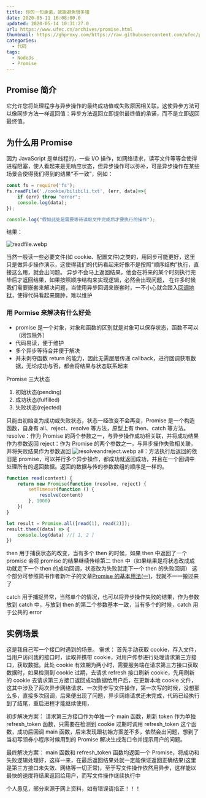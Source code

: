 ```yaml
---
title: 你的一句承诺，就能避免很多错
date: 2020-05-11 16:08:00.0
updated: 2020-05-14 10:31:27.0
url: https://www.ufec.cn/archives/promise.html
thumbnail: https://ghproxy.com/https://raw.githubusercontent.com/ufec/picGoImg/main/blog/2020/05/promise-35e88f499c384a2e9d777abbb48864e3.jfif
categories:
  - 代码
tags:
  - NodeJs
  - Promise
---
```


## Promise 简介

它允许您将处理程序与异步操作的最终成功值或失败原因相关联。这使异步方法可以像同步方法一样返回值：异步方法返回立即提供最终值的承诺，而不是立即返回最终值。

## 为什么用 Promise

因为 JavaScript 是单线程的，一些 I/O 操作，如网络请求，读写文件等等会使得进程阻塞，使人看起来是无响应状态，但异步操作可以弥补，可是异步操作在某些场景会使得我们得到的结果“不一致”，例如：

```JavaScript
const fs = require('fs');
fs.readFile('./cookie/bilibili.txt', (err, data)=>{
    if (err) throw "error";
    console.log(data);
});

console.log("假如此处是需要等待读取文件完成后才要执行的操作");
```

结果：

![readfile.webp](https://ghproxy.com/https://raw.githubusercontent.com/ufec/picGoImg/main/blog/2020/05/readfile-4718c7726aab47759c2c1c42626f8c41.webp)

当然一般读一些必要文件(如 cookie、配置文件)之类的，用同步可能更好，这里只是做异步操作演示，这使得我们的代码看起来好像不是按照“顺序结构”执行，直接这么用，就会出问题。
异步不会马上返回结果，他会在将来的某个时刻执行完毕后才返回结果，如果按照顺序结构来实现逻辑，必然会出现问题，
在许多时候我们需要嵌套来解决问题，当使用异步回调来嵌套时，一不小心就会踏入[回调地狱](http://callbackhell.com/)，使得代码看起来臃肿，难以维护

### 用 Pormise 来解决有什么好处

- promise 是一个对象，对象和函数的区别就是对象可以保存状态，函数不可以（闭包除外）
- 代码易读，便于维护
- 多个异步等待合并便于解决
- 并未剥夺函数 return 的能力，因此无需层层传递 callback，进行回调获取数据，无论成功与否，都会将结果与状态联系起来

Promise 三大状态

1. 初始状态(pending)
2. 成功状态(fulfilled)
3. 失败状态(rejected)

只能由初始变为成功或失败状态，状态一经改变不会再变，Promise 是一个构造函数，自身有 all、reject、resolve 等方法，原型上有 then、catch 等方法。
resolve：作为 Promise 的两个参数之一，与异步操作成功相关联，并将成功结果作为参数返回
reject：作为 Promise 的两个参数之一，与异步操作失败相关联，并将失败结果作为参数返回
![resolveandreject.webp](https://ghproxy.com/https://raw.githubusercontent.com/ufec/picGoImg/main/blog/2020/05/resolveandreject-ed87d2438a614f488d96ac4b682bfded.webp)
all：方法执行后返回的依旧是 promise，可以并行多个异步操作，都成功就返回成功，并且在一个回调中处理所有的返回数据。返回的数据与传的参数数组的顺序是一样的。

```JavaScript
function read(content) {
    return new Promise(function (resolve, reject) {
        setTimeout(function () {
            resolve(content)
        }, 1000)
    })
}

let result = Promise.all([read(1), read(2)]);
result.then((data) => {
    console.log(data) //[ 1, 2 ]
})
```

then 用于捕获状态的改变，当有多个 then 的时候，如果 then 中返回了一个 promise 会将 promise 的结果继续传给第二 then 中（如果结果是将状态改成成功就走下一个 then 的成功回调，状态改为失败就走下一个 then 的失败回调）
这个部分可参照简书作者新叶子的文章[Promise 的基本用法(一)](https://www.jianshu.com/p/3023a9372e5f)，我就不一一搬过来了

catch 用于捕捉异常，当然单个的情况，也可以将异步操作失败的结果，作为参数放到 catch 中，与放到 then 的第二个参数基本一致，当有多个的时候，catch 用于公共的 error

## 实例场景

这是我自己写一个接口时遇到的场景。
需求：
首先手动获取 cookie，存入文件，当用户访问我的接口时，读取并携带 cookie，对用户传参进行处理请求第三方接口，获取数据。此处 cookie 有效期为两小时，需要服务端在请求第三方接口获取数据时，如果检测到 cookie 过期，去请求 refresh 接口刷新 cookie，先用刷新的 cookie 去请求第三方接口返回成功数据给用户后，在更新本地 cookie 文件，
这其中涉及了两次异步网络请求、一次异步写文件操作，第一次写的时候，没想那么多，直接多次回调，后来便出现了问题，异步网络请求还未完成，代码已经执行到了结尾，重启进程才能继续使用，

初步解决方案：
请求第三方接口作为单独一个 main 函数，刷新 token 作为单独 refresh_token 函数，只需要在检测到 cookie 过期时调用 refresh_token 这个函数，成功后回调 main 函数，后来发现跟初始方案差不多，依然会出问题，想到了当初写领券小程序时候用到的 Promise 解决生成淘口令并提示用户的问题。

最终解决方案：
main 函数和 refresh_token 函数均返回一个 Promise，将成功和失败逻辑处理好，这样一来，在最后返回结果处就一定能保证返回正确结果(这里是第三方接口未失效、网络等一切正常)，至于写文件操作依然用异步，这样能以最快的速度将结果返回给用户，而写文件操作继续执行中

个人愚见，部分来源于网上资料，如有错误请指正！！！
